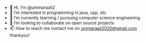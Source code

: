 - 👋 Hi, I’m @ummaraali2
- 👀 I’m interested in programming in java, cpp, etc
- 🌱 I’m currently learning / pursuing computer science engineering
- 💞️ I’m looking to collaborate on open source projects
- 📫 How to reach me contact me on ummaraali2020@gmail.com 
thankyou!
<!---
ummaraali2/ummaraali2 is a ✨ special ✨ repository because its `README.md` (this file) appears on your GitHub profile.
You can click the Preview link to take a look at your changes.
--->
